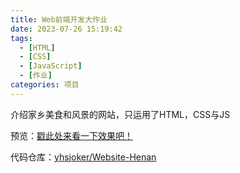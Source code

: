 ```yaml
---
title: Web前端开发大作业
date: 2023-07-26 15:19:42
tags:
  - [HTML]
  - [CSS]
  - [JavaScript]
  - [作业]
categories: 项目
---
```


介绍家乡美食和风景的网站，只运用了HTML，CSS与JS

<!-- more-->

预览：[戳此处来看一下效果吧！](https://web-yhsjoker.netlify.app/)

代码仓库：[yhsjoker/Website-Henan](https://github.com/yhsjoker/Website-Henan)
